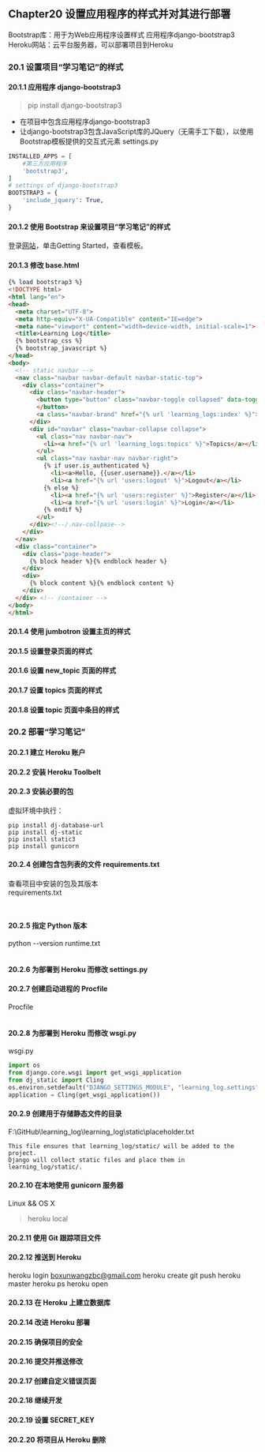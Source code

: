 
## Chapter20 设置应用程序的样式并对其进行部署
Bootstrap库：用于为Web应用程序设置样式
应用程序django-bootstrap3
Heroku网站：云平台服务器，可以部署项目到Heroku
### 20.1 设置项目“学习笔记”的样式
#### 20.1.1 应用程序 django-bootstrap3
> pip install django-bootstrap3

* 在项目中包含应用程序django-bootstrap3
* 让django-bootstrap3包含JavaScript库的JQuery（无需手工下载），以使用Bootstrap模板提供的交互式元素
settings.py
```py
INSTALLED_APPS = [
    #第三方应用程序
    'bootstrap3',
]
# settings of django-bootstrap3
BOOTSTRAP3 = {
    'include_jquery': True,
}
```

#### 20.1.2 使用 Bootstrap 来设置项目“学习笔记”的样式
登录[网站](http://getbootstrap.com/)，单击Getting Started，查看模板。

#### 20.1.3 修改 base.html
```html
{% load bootstrap3 %}
<!DOCTYPE html>
<html lang="en">
<head>
  <meta charset="UTF-8">
  <meta http-equiv="X-UA-Compatible" content="IE=edge">  
  <meta name="viewport" content="width=device-width, initial-scale=1">
  <title>Learning Log</title>
  {% bootstrap_css %}
  {% bootstrap_javascript %}
</head>
<body>
  <!-- static navbar -->
  <nav class="navbar navbar-default navbar-static-top">
    <div class="container">
      <div class="navbar-header">
        <button type="button" class="navbar-toggle collapsed" data-toggle="collapse" data-target="#navbar" aria-expanded="false" aria-controls="navbar">          
        </button>
        <a class="navbar-brand" href="{% url 'learning_logs:index' %}">Learning Log</a>
      </div>
      <div id="navbar" class="navbar-collapse collapse">
        <ul class="nav navbar-nav">
          <li><a href="{% url 'learning_logs:topics' %}">Topics</a></li>
        </ul>
        <ul class="nav navbar-nav navbar-right">
          {% if user.is_authenticated %}
            <li><a>Hello, {{user.username}}.</a></li>
            <li><a href="{% url 'users:logout' %}">Logout</a></li>
          {% else %}
            <li><a href="{% url 'users:register' %}">Register</a></li>
            <li><a href="{% url 'users:login' %}">Login</a></li>
          {% endif %}
        </ul>
      </div><!--/.nav-collpase-->
    </div>
  </nav>
  <div class="container">
    <div class="page-header">
      {% block header %}{% endblock header %}
    </div>
    <div>
      {% block content %}{% endblock content %}
    </div>
  </div> <!-- /container -->
</body>
</html>
```

#### 20.1.4 使用 jumbotron 设置主页的样式
#### 20.1.5 设置登录页面的样式
#### 20.1.6 设置 new_topic 页面的样式
#### 20.1.7 设置 topics 页面的样式
#### 20.1.8 设置 topic 页面中条目的样式

### 20.2 部署“学习笔记”
#### 20.2.1 建立 Heroku 账户
#### 20.2.2 安装 Heroku Toolbelt
#### 20.2.3 安装必要的包
虚拟环境中执行：
```
pip install dj-database-url
pip install dj-static
pip install static3
pip install gunicorn
```

#### 20.2.4 创建包含包列表的文件 requirements.txt
查看项目中安装的包及其版本  
requirements.txt  
``` pip freeze > requirements.txt 
```
``` psycopg2>=2.6.1
```

#### 20.2.5 指定 Python 版本
python --version
runtime.txt
``` python-3.6.6
```

#### 20.2.6 为部署到 Heroku 而修改 settings.py


#### 20.2.7 创建启动进程的 Procfile
Procfile
``` web: gunicorn learning_log.wsgi --log-file -
```
#### 20.2.8 为部署到 Heroku 而修改 wsgi.py
wsgi.py
```py
import os
from django.core.wsgi import get_wsgi_application
from dj_static import Cling
os.environ.setdefault("DJANGO_SETTINGS_MODULE", "learning_log.settings")
application = Cling(get_wsgi_application())
```
#### 20.2.9 创建用于存储静态文件的目录
F:\GitHub\learning_log\learning_log\static\placeholder.txt
```
This file ensures that learning_log/static/ will be added to the project.
Django will collect static files and place them in learning_log/static/.
```
#### 20.2.10 在本地使用 gunicorn 服务器
Linux && OS X
> heroku local
#### 20.2.11 使用 Git 跟踪项目文件

#### 20.2.12 推送到 Heroku
heroku login
boxunwangzbc@gmail.com
heroku create
git push heroku master
heroku ps
heroku open

#### 20.2.13 在 Heroku 上建立数据库
#### 20.2.14 改进 Heroku 部署
#### 20.2.15 确保项目的安全
#### 20.2.16 提交并推送修改
#### 20.2.17 创建自定义错误页面
#### 20.2.18 继续开发
#### 20.2.19 设置 SECRET_KEY
#### 20.2.20 将项目从 Heroku 删除